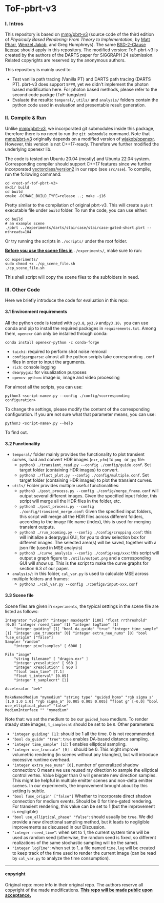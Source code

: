 # ToF-pbrt-v3

### I. Intros

This repository is based on [mmp/pbrt-v3](https://github.com/mmp/pbrt-v3) (source code of the third edition of *Physically Based Rendering: From Theory to Implementation*, by [Matt Pharr](http://pharr.org/matt), [Wenzel Jakob](http://www.mitsuba-renderer.org/~wenzel/), and Greg Humphreys). The same [BSD-2-Clause license](https://github.com/mmp/pbrt-v3#BSD-2-Clause-1-ov-file) should apply in this repository. The modified version: ToF-pbrt-v3 is created by the authors of the DARTS paper for SIGGRAPH 24 submission. Related copyrights are reserved by the anonymous authors.

This repository is mainly used to:

- Test vanilla path tracing (Vanilla PT) and DARTS path tracing (DARTS PT). pbrt-v3 does support `SPPM`, yet we didn't implement the photon based modification here. For photon based methods, please refer to the second code packge (ToF-tungsten)
- Evaluate the results: `temporal/`, `utils/` and `analysis/` folders contain the python code used in evaluation and presentable result generation.

### II. Compile & Run

Unlike [mmp/pbrt-v3](https://github.com/mmp/pbrt-v3), we incorporated git submodules inside this package, therefore there is no need to run the `git submodule` command. Note that [mmp/pbrt-v3](https://github.com/mmp/pbrt-v3) originally depends on a modified version of [wjakob/openexr](https://github.com/wjakob/openexr/tree/84793a726d77ad6cb9a510011c3907df809c32a4). However, this version is not C++17-ready. Therefore we further modified the underlying openexr lib.

The code is tested on Ubuntu 20.04 (mostly) and Ubuntu 22.04 system. Corresponding compiler should support C++17 features since we further incorporated [vectorclass/version2](https://github.com/vectorclass/version2) in our repo (see `src/sse`). To compile, run the following command:

```shell
cd <root-of-tof-pbrt-v3>
mkdir build
cd build
cmake -DCMAKE_BUILD_TYPE=release ..; make -j16
```

Pretty similar to the compilation of original pbrt-v3. This will create a `pbrt` executable file under `build` folder. To run the code, you can use either:

```shell
cd build
# an example scene
./pbrt ../experiments/darts/staircase/staircase-gated-short.pbrt --nthreads=104
```

Or try running the scripts in `./scripts/` under the root folder.

**<u>Before you use the scene files in</u>** `./experiments/`, make sure to run:

```shell
cd experiments/
sudo chmod +x ./cp_scene_file.sh
./cp_scene_file.sh
```

This shell script will copy the scene files to the subfolders in need.

### III. Other Code

Here we briefly introduce the code for evaluation in this repo:

#### 3.1 Environment requirements

All the python code is tested with `py3.8`, `py3.9` and`py3.10`，you can use conda and pip to install the required packages in `requirements.txt`. Among them, `openexr` can only be installed through conda:

```shell
conda install openexr-python -c conda-forge
```

- `taichi`: required to perform shot noise removal
- `configargparse`: almost all the python scripts take corresponding `.conf` files in order to input the arguments.
- `rich`: console logging
- `dearpygui`: for visualization purposes
- `opencv-python`: image io, image and video processing

For almost all the scripts, you can use:

```shell
python3 <script-name>.py --config ./config/<corresponding configuration>
```

To change the settings, please modify the content of the corresponding configuration. If you are not sure what that parameter means, you can use:

```shell
python3 <script-name>.py --help
```

To find out.

#### 3.2 Functionality

- `temporal/` folder mainly provides the functionality to plot transient curves, load and convert HDR images (`exr`, `pfm`) to `png ` or `jpg` file:
  - `python3 ./transient_read.py --config ./config/guide.conf`. Set target folder (containing HDR images) to convert.
  - `python3 ./fluct_plot.py --config ./config/multiple.conf`. Set target folder (containing HDR images) to plot the transient curves.
- `utils/` Folder provides multiple useful functionalities:
  - `python3 ./post_process.py --config ./config/merge_frame.conf` will output several different images. Given the specified input folder, this script will merge all the HDR files in the folder, etc.
  - `python3 ./post_process.py --config ./config/transient_merge.conf`: Given the specified input folders, this script will merge all the HDR files across different folders, according to the image file name (index), this is used for merging transient outputs.
  - `python3 ./run_zooming.py --config ./config/cropping.conf`: this will initialize a dearpygui GUI, for you to draw selection box for different images. The selected area(s) will be saved, together with a json file (used in MSE analysis)
  - `python3 ./curve_analysis --config ./config/exp/xxx`: this script will output a graph figure to `./utils/output.png` and a corresponding GUI will show up. This is the script to make the curve graphs for section 6.3 of our paper.
- `analysis/`: in this folder, `cal_var.py` is used to calculate MSE across multiple folders and frames:
  - `python3 ./cal_var.py --config ./configs/input-xxx.conf`

#### 3.3 Scene file

Scene files are given in `experiments`, the typical settings in the scene file are listed as follows:

```
Integrator "volpath" "integer maxdepth" [180] "float rrthreshold" [0.0] "integer rseed_time" [1] "integer logTime" [1]
    "integer guiding" [1] "bool da_guide" "true" "integer time_sample" [1] "integer use_truncate" [0] "integer extra_nee_nums" [0] "bool fuse_origin" ["false"]
Sampler "random"
    "integer pixelsamples" [ 6000 ]

Film "image"
    "string filename" [ "dragon.exr" ]
    "integer yresolution" [ 960 ]
    "integer xresolution" [ 960 ]
    "float tmin_time" [7.1]
    "float t_interval" [0.05]
    "integer t_samplecnt" [1]

Accelerator "bvh"

MakeNamedMedium "mymedium" "string type" "guided_homo" "rgb sigma_s" [1.0 1.0 1.0] "rgb sigma_a" [0.005 0.005 0.005] "float g" [-0.0] "bool use_elliptical_phase" "false"
MediumInterface "" "mymedium"
```

Note that: we set the medium to be our `guided_homo` medium. To render steady state images, `t_samplecnt` should be set to be `0`. Other parameters:

- `"integer guiding" [1]`: should be 1 all the time. 0 is not recommended.
- `"bool da_guide" "true"`: `true` enables DA-based distance sampling.
- `"integer time_sample" [1]`: 1 enables elliptical sampling.
- `"integer use_truncate" [0] `: should be 0. This might improve volumetric rendering (in scenes without any triangles), but will introduce excessive runtime overhead.
- `"integer extra_nee_nums" [0]`, number of generalized shadow connection: 0 means we use reused ray direction to sample the elliptical control vertex. Value bigger than 0 will generate new direction samples. This might be helpful in multiple emitter scenes and non-delta emitter scenes. In our experiments, the improvement brought about by this setting is subtle.
- `"bool fuse_origin" ["false"]` Whether to incorporate direct shadow connection for medium events. Should be 0 for time-gated rendering. For transient rendering, this value can be set to 1 (but the improvement is negligible)
- `"bool use_elliptical_phase" "false"`: should usually be `true`. We did provide a new directional sampling method, but it leads to negligible improvements as discussed in our Discussion.
- `"integer rseed_time"`: when set to 1, the current system time will be used as random seed (otherwise, the random seed is fixed, so different realizations of the same stochastic sampling will be the same).
- `"integer logTime"`: when set to 1, a file named `time.log` will be created to keep track of the time used to render the current image (can be read by `cal_var.py` to analyze the time consumption).

---

#### copyright

Original repo: more info in their original repo. The authors reserve all copyright of the made modifications. **<u>This repo will be made public upon acceptance.</u>**
